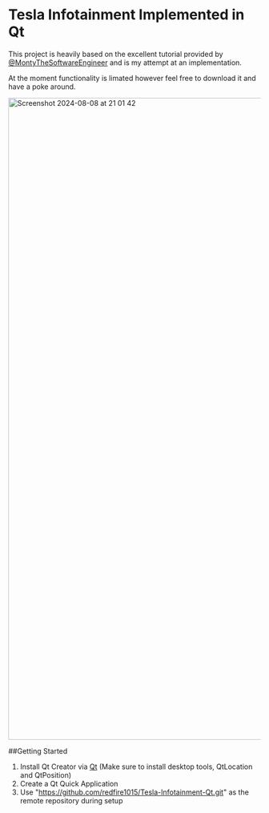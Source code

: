 # Tesla Infotainment Implemented in Qt

This project is heavily based on the excellent tutorial provided by [@MontyTheSoftwareEngineer](https://www.youtube.com/@MontyTheSoftwareEngineer) and is my attempt at an implementation.

At the moment functionality is limated however feel free to download it and have a poke around.

<img width="1281" alt="Screenshot 2024-08-08 at 21 01 42" src="https://github.com/user-attachments/assets/9e9fc84a-ccd4-453d-91d4-6d122ab99d05">

##Getting Started
1. Install Qt Creator via [Qt](https://www.qt.io/) (Make sure to install desktop tools, QtLocation and QtPosition)
2. Create a Qt Quick Application
3. Use "https://github.com/redfire1015/Tesla-Infotainment-Qt.git" as the remote repository during setup
